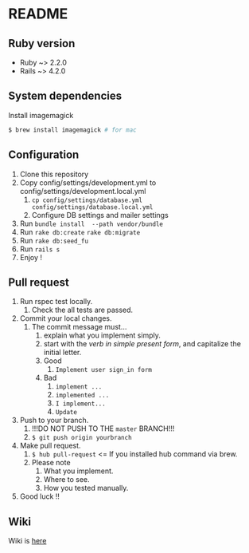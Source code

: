 # README

## Ruby version

* Ruby ~> 2.2.0
* Rails ~> 4.2.0

## System dependencies

Install imagemagick

```bash
$ brew install imagemagick # for mac
```

## Configuration

1. Clone this repository
2. Copy config/settings/development.yml to config/settings/development.local.yml
	1. `cp config/settings/database.yml config/settings/database.local.yml`
	2. Configure DB settings and mailer settings
3. Run `bundle install  --path vendor/bundle`
4. Run `rake db:create` `rake db:migrate`
5. Run `rake db:seed_fu`
6. Run `rails s`
7. Enjoy !

## Pull request

1. Run rspec test locally.
	1. Check the all tests are passed.
2. Commit your local changes.
	1. The commit message must...
		1. explain what you implement simply.
		2. start with the *verb in simple present form*, and capitalize the initial letter.
		  1. Good
			  1. `Implement user sign_in form`
		  2. Bad 
			  1. `implement ...`
			  2. `implemented ...`
			  3. `I implement...`
			  4. `Update`
3. Push to your branch.
	1. !!!DO NOT PUSH TO THE `master`  BRANCH!!!
	2. `$ git push origin yourbranch`
4. Make pull request.
	1. `$ hub pull-request` <= If you installed hub command via brew.
	2. Please note
		1. What you implement.
		2. Where to see.
		3. How you tested manually.
5. Good luck !!

## Wiki

Wiki is [here](https://github.com/FiNCDeveloper/finc_store/wiki)
